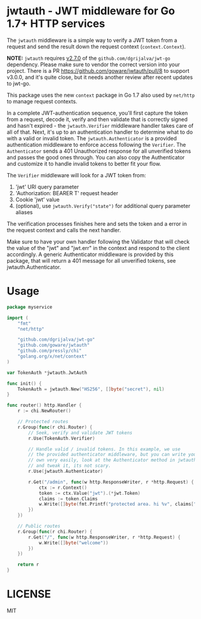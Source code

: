 jwtauth - JWT middleware for Go 1.7+ HTTP services
==================================================

The `jwtauth` middleware is a simple way to verify a JWT token from a request
and send the result down the request context (`context.Context`).

**NOTE:** `jwtauth` requires [v2.7.0](https://github.com/dgrijalva/jwt-go/tree/v2.7.0) of the
`github.com/dgrijalva/jwt-go` dependency. Please make sure to vendor the correct version
into your project. There is a PR https://github.com/goware/jwtauth/pull/8 to support v3.0.0,
and it's quite close, but it needs another review after recent updates to jwt-go.

This package uses the new `context` package in Go 1.7 also used by `net/http`
to manage request contexts.

In a complete JWT-authentication sequence, you'll first capture the token from
a request, decode it, verify and then validate that is correctly signed and hasn't
expired - the `jwtauth.Verifier` middleware handler takes care of all of that. Next,
it's up to an authentication handler to determine what to do with a valid or invalid
token. The `jwtauth.Authenticator` is a provided authentication middleware to enforce
access following the `Verifier`. The `Authenticator` sends a 401 Unauthorized response
for all unverified tokens and passes the good ones through. You can also copy the
Authenticator and customize it to handle invalid tokens to better fit your flow.

The `Verifier` middleware will look for a JWT token from:

1. 'jwt' URI query parameter
2. 'Authorization: BEARER T' request header
3. Cookie 'jwt' value
4. (optional), use `jwtauth.Verify("state")` for additional query parameter aliases

The verification processes finishes here and sets the token and a error in the request
context and calls the next handler.

Make sure to have your own handler following the Validator that will check the value of
the "jwt" and "jwt.err" in the context and respond to the client accordingly. A generic
Authenticator middleware is provided by this package, that will return a 401 message for
all unverified tokens, see jwtauth.Authenticator.

# Usage

```go
package myservice

import (
	"fmt"
	"net/http"

	"github.com/dgrijalva/jwt-go"
	"github.com/goware/jwtauth"
	"github.com/pressly/chi"
	"golang.org/x/net/context"
)

var TokenAuth *jwtauth.JwtAuth

func init() {
	TokenAuth = jwtauth.New("HS256", []byte("secret"), nil)
}

func router() http.Handler {
	r := chi.NewRouter()

	// Protected routes
	r.Group(func(r chi.Router) {
		// Seek, verify and validate JWT tokens
		r.Use(TokenAuth.Verifier)

		// Handle valid / invalid tokens. In this example, we use
		// the provided authenticator middleware, but you can write your
		// own very easily, look at the Authenticator method in jwtauth.go
		// and tweak it, its not scary.
		r.Use(jwtauth.Authenticator)

		r.Get("/admin", func(w http.ResponseWriter, r *http.Request) {
			ctx := r.Context()
			token := ctx.Value("jwt").(*jwt.Token)
			claims := token.Claims
			w.Write([]byte(fmt.Printf("protected area. hi %v", claims["user_id"])))
		})
	})

	// Public routes
	r.Group(func(r chi.Router) {
		r.Get("/", func(w http.ResponseWriter, r *http.Request) {
			w.Write([]byte("welcome"))
		})
	})

	return r
}
```

# LICENSE

MIT
